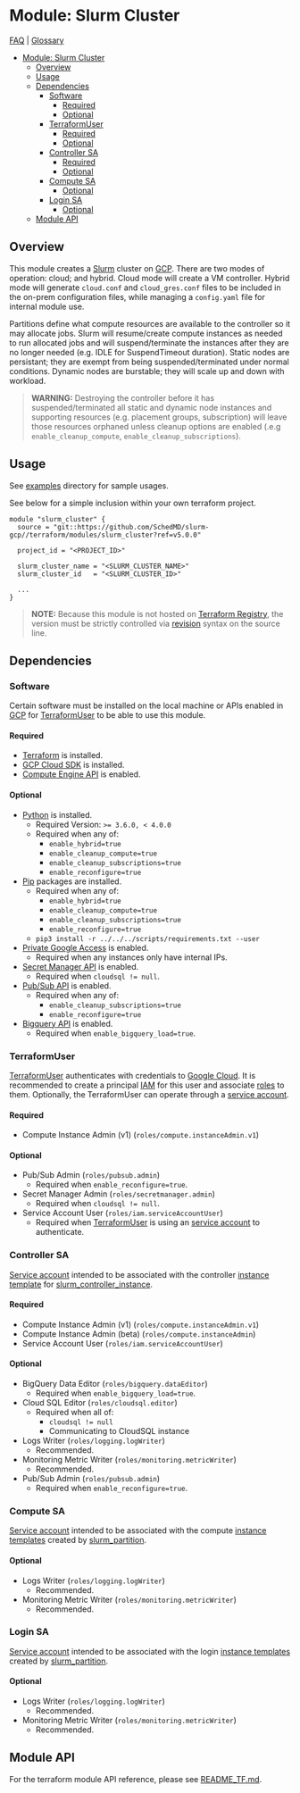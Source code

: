 # Module: Slurm Cluster

[FAQ](../../../docs/faq.md) | [Glossary](../../../docs/glossary.md)

<!-- mdformat-toc start --slug=github --no-anchors --maxlevel=6 --minlevel=1 -->

- [Module: Slurm Cluster](#module-slurm-cluster)
  - [Overview](#overview)
  - [Usage](#usage)
  - [Dependencies](#dependencies)
    - [Software](#software)
      - [Required](#required)
      - [Optional](#optional)
    - [TerraformUser](#terraformuser)
      - [Required](#required-1)
      - [Optional](#optional-1)
    - [Controller SA](#controller-sa)
      - [Required](#required-2)
      - [Optional](#optional-2)
    - [Compute SA](#compute-sa)
      - [Optional](#optional-3)
    - [Login SA](#login-sa)
      - [Optional](#optional-4)
  - [Module API](#module-api)

<!-- mdformat-toc end -->

## Overview

This module creates a [Slurm](../../../docs/glossary.md#slurm) cluster on
[GCP](../../../docs/glossary.md#gcp). There are two modes of operation: cloud;
and hybrid. Cloud mode will create a VM controller. Hybrid mode will generate
`cloud.conf` and `cloud_gres.conf` files to be included in the on-prem
configuration files, while managing a `config.yaml` file for internal module
use.

Partitions define what compute resources are available to the controller so it
may allocate jobs. Slurm will resume/create compute instances as needed to run
allocated jobs and will suspend/terminate the instances after they are no longer
needed (e.g. IDLE for SuspendTimeout duration). Static nodes are persistant;
they are exempt from being suspended/terminated under normal conditions. Dynamic
nodes are burstable; they will scale up and down with workload.

> **WARNING:** Destroying the controller before it has suspended/terminated all
> static and dynamic node instances and supporting resources (e.g. placement
> groups, subscription) will leave those resources orphaned unless cleanup
> options are enabled (.e.g `enable_cleanup_compute`,
> `enable_cleanup_subscriptions`).

## Usage

See [examples](../../examples/slurm_cluster/) directory for sample usages.

See below for a simple inclusion within your own terraform project.

```hcl
module "slurm_cluster" {
  source = "git::https://github.com/SchedMD/slurm-gcp//terraform/modules/slurm_cluster?ref=v5.0.0"

  project_id = "<PROJECT_ID>"

  slurm_cluster_name = "<SLURM_CLUSTER_NAME>"
  slurm_cluster_id   = "<SLURM_CLUSTER_ID>"

  ...
}
```

> **NOTE:** Because this module is not hosted on
> [Terraform Registry](../../../docs/glossary.md#terraform-registry), the
> version must be strictly controlled via
> [revision](https://www.terraform.io/language/modules/sources#selecting-a-revision)
> syntax on the source line.

## Dependencies

### Software

Certain software must be installed on the local machine or APIs enabled in
[GCP](../../../docs/glossary.md#gcp) for
[TerraformUser](../../../docs/glossary.md#terraformuser) to be able to use this
module.

#### Required

- [Terraform](https://www.terraform.io/downloads.html) is installed.
- [GCP Cloud SDK](https://cloud.google.com/sdk/downloads) is installed.
- [Compute Engine API](../../../docs/glossary.md#compute-engine) is enabled.

#### Optional

- [Python](../../../docs/glossary.md#python) is installed.
  - Required Version: `>= 3.6.0, < 4.0.0`
  - Required when any of:
    - `enable_hybrid=true`
    - `enable_cleanup_compute=true`
    - `enable_cleanup_subscriptions=true`
    - `enable_reconfigure=true`
- [Pip](../../../../docs/glossary.md#pip) packages are installed.
  - Required when any of:
    - `enable_hybrid=true`
    - `enable_cleanup_compute=true`
    - `enable_cleanup_subscriptions=true`
    - `enable_reconfigure=true`
  - `pip3 install -r ../../../scripts/requirements.txt --user`
- [Private Google Access](../../../docs/glossary.md#private-google-access) is
  enabled.
  - Required when any instances only have internal IPs.
- [Secret Manager API](../../../docs/glossary.md#secret-manager) is enabled.
  - Required when `cloudsql != null`.
- [Pub/Sub API](../../../docs/glossary.md#pubsub) is enabled.
  - Required when any of:
    - `enable_cleanup_subscriptions=true`
    - `enable_reconfigure=true`
- [Bigquery API](../../../docs/glossary.md#bigquery) is enabled.
  - Required when `enable_bigquery_load=true`.

### TerraformUser

[TerraformUser](../../../docs/glossary.md#terraformuser) authenticates with
credentials to [Google Cloud](../../../docs/glossary.md#gcp). It is recommended
to create a principal [IAM](../../../docs/glossary.md#iam) for this user and
associate [roles](../../../docs/glossary.md#iam-roles) to them. Optionally, the
TerraformUser can operate through a
[service account](../../../docs/glossary.md#service-account).

#### Required

- Compute Instance Admin (v1) (`roles/compute.instanceAdmin.v1`)

#### Optional

- Pub/Sub Admin (`roles/pubsub.admin`)
  - Required when `enable_reconfigure=true`.
- Secret Manager Admin (`roles/secretmanager.admin`)
  - Required when `cloudsql != null`.
- Service Account User (`roles/iam.serviceAccountUser`)
  - Required when [TerraformUser](../../../docs/glossary.md#terraformuser) is
    using an [service account](../../../docs/glossary.md#service-account) to
    authenticate.

### Controller SA

[Service account](../../../docs/glossary.md#service-account) intended to be
associated with the controller
[instance template](../../../docs/glossary.md#instance-template) for
[slurm_controller_instance](../slurm_controller_instance/).

#### Required

- Compute Instance Admin (v1) (`roles/compute.instanceAdmin.v1`)
- Compute Instance Admin (beta) (`roles/compute.instanceAdmin`)
- Service Account User (`roles/iam.serviceAccountUser`)

#### Optional

- BigQuery Data Editor (`roles/bigquery.dataEditor`)
  - Required when `enable_bigquery_load=true`.
- Cloud SQL Editor (`roles/cloudsql.editor`)
  - Required when all of:
    - `cloudsql != null`
    - Communicating to CloudSQL instance
- Logs Writer (`roles/logging.logWriter`)
  - Recommended.
- Monitoring Metric Writer (`roles/monitoring.metricWriter`)
  - Recommended.
- Pub/Sub Admin (`roles/pubsub.admin`)
  - Required when `enable_reconfigure=true`.

### Compute SA

[Service account](../../../docs/glossary.md#service-account) intended to be
associated with the compute
[instance templates](../../../docs/glossary.md#instance-template) created by
[slurm_partition](../slurm_partition/).

#### Optional

- Logs Writer (`roles/logging.logWriter`)
  - Recommended.
- Monitoring Metric Writer (`roles/monitoring.metricWriter`)
  - Recommended.

### Login SA

[Service account](../../../docs/glossary.md#service-account) intended to be
associated with the login
[instance templates](../../../docs/glossary.md#instance-template) created by
[slurm_partition](../slurm_partition/).

#### Optional

- Logs Writer (`roles/logging.logWriter`)
  - Recommended.
- Monitoring Metric Writer (`roles/monitoring.metricWriter`)
  - Recommended.

## Module API

For the terraform module API reference, please see
[README_TF.md](./README_TF.md).
